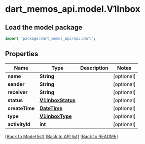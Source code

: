 # dart_memos_api.model.V1Inbox

## Load the model package
```dart
import 'package:dart_memos_api/api.dart';
```

## Properties
Name | Type | Description | Notes
------------ | ------------- | ------------- | -------------
**name** | **String** |  | [optional] 
**sender** | **String** |  | [optional] 
**receiver** | **String** |  | [optional] 
**status** | [**V1InboxStatus**](V1InboxStatus.md) |  | [optional] 
**createTime** | [**DateTime**](DateTime.md) |  | [optional] 
**type** | [**V1InboxType**](V1InboxType.md) |  | [optional] 
**activityId** | **int** |  | [optional] 

[[Back to Model list]](../README.md#documentation-for-models) [[Back to API list]](../README.md#documentation-for-api-endpoints) [[Back to README]](../README.md)


